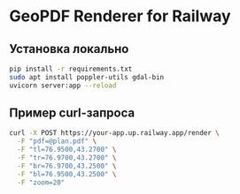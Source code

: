# GeoPDF Renderer for Railway

## Установка локально
```bash
pip install -r requirements.txt
sudo apt install poppler-utils gdal-bin
uvicorn server:app --reload
```

## Пример curl-запроса
```bash
curl -X POST https://your-app.up.railway.app/render \
  -F "pdf=@plan.pdf" \
  -F "tl=76.9500,43.2700" \
  -F "tr=76.9700,43.2700" \
  -F "br=76.9700,43.2500" \
  -F "bl=76.9500,43.2500" \
  -F "zoom=20"
```
